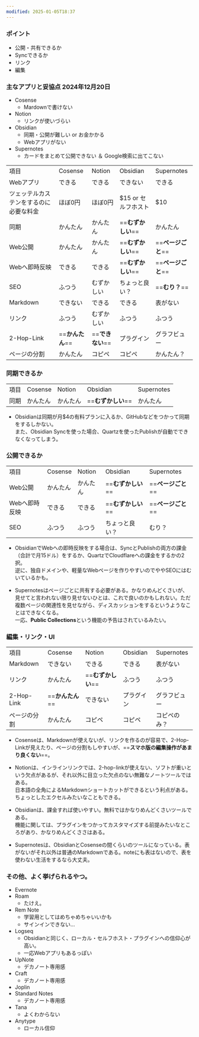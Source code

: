 ```yaml
---
modified: 2025-01-05T18:37
---
```

### ポイント

- 公開・共有できるか
- Syncできるか
- リンク
- 編集

  

### 主なアプリと妥協点 2024年12月20日

- Cosense
    - Mardownで書けない
- Notion
    - リンクが使いづらい
- Obsidian
    - 同期・公開が難しい or お金かかる
    - Webアプリがない
- Supernotes
    - カードをまとめて公開できない ＆ Google検索に出てこない

  

|   |   |   |   |   |
|---|---|---|---|---|
|項目|Cosense|Notion|Obsidian|Supernotes|
|Webアプリ|できる|できる|できない|できる|
|ツェッテルカステンをするのに必要な料金|ほぼ0円|ほぼ0円|$15 or セルフホスト|$10|
|同期|かんたん|かんたん|==**むずかしい**==|かんたん|
|Web公開|かんたん|かんたん|==**むずかしい**==|==**ページごと**==|
|Webへ即時反映|できる|できる|==**むずかしい**==|==**ページごと**==|
|SEO|ふつう|むずかしい|ちょっと良い？|==**むり？**==|
|Markdown|できない|できる|できる|表がない|
|リンク|ふつう|むずかしい|ふつう|ふつう|
|2-Hop-Link|==**かんたん**==|==**できない**==|プラグイン|グラフビュー|
|ページの分割|かんたん|コピペ|コピペ|かんたん？|

  

### 同期できるか

|   |   |   |   |   |
|---|---|---|---|---|
|項目|Cosense|Notion|Obsidian|Supernotes|
|同期|かんたん|かんたん|==**むずかしい**==|かんたん|

- Obsidianは同期が月$4の有料プランに入るか、GitHubなどをつかって同期をするしかない。  
    また、Obsidian Syncを使った場合、Quartzを使ったPublishが自動でできなくなってしまう。  
    

  

### 公開できるか

|   |   |   |   |   |
|---|---|---|---|---|
|項目|Cosense|Notion|Obsidian|Supernotes|
|Web公開|かんたん|かんたん|==**むずかしい**==|==**ページごと**==|
|Webへ即時反映|できる|できる|==**むずかしい**==|==**ページごと**==|
|SEO|ふつう|ふつう|ちょっと良い？|むり？|

- ObsidianでWebへの即時反映をする場合は、SyncとPublishの両方の課金（合計で月15ドル）をするか、QuartzでCloudflareへの課金をするかの2択。  
    逆に、独自ドメインや、軽量なWebページを作りやすいのでややSEOにはむいているかも。  
    
- Supernotesはページごとに共有する必要がある。かなりめんどくさいが、見せてと言われない限り見せないひとは、これで良いのかもしれない。ただ複数ページの関連性を見せながら、ディスカッションをするというようなことはできなくなる。  
    一応、**Public Collections**という機能の予告はされているみたい。

  

### 編集・リンク・UI

|   |   |   |   |   |
|---|---|---|---|---|
|項目|Cosense|Notion|Obsidian|Supernotes|
|Markdown|できない|できる|できる|表がない|
|リンク|かんたん|==**むずかしい**==|ふつう|ふつう|
|2-Hop-Link|==**かんたん**==|できない|プラグイン|グラフビュー|
|ページの分割|かんたん|コピペ|コピペ|コピペのみ？|

- Cosenseは、Markdownが使えないが、リンクを作るのが容易で、2-Hop-Linkが見えたり、ページの分割もしやすいが、==**スマホ版の編集操作があまり良くない**==。
- Notionは、インラインリンクでは、2-hop-linkが使えない、ソフトが重いという欠点があるが、それ以外に目立った欠点のない無難なノートツールではある。  
    日本語の全角によるMarkdownショートカットができるという利点がある。  
    ちょっとしたエクセルみたいなこともできる。  
    
- Obsidianは、課金すれば使いやすい。無料ではかなりめんどくさいツールである。  
    機能に関しては、プラグインをつかってカスタマイズする前提みたいなところがあり、かなりめんどくささはある。  
    
- Supernotesは、ObsidianとCosenseの間くらいのツールになっている。表がないがそれ以外は普通のMarkdownである。noteにも表はないので、表を使わない生活をするなら大丈夫。

  

### その他、よく挙げられるやつ。

- Evernote
- Roam
    - たけえ。
- Rem Note
    - 学習用としてはめちゃめちゃいいかも
    - サインインできない…
- Logseq
    - Obsidianと同じく、ローカル・セルフホスト・プラグインへの信仰心が高い。
    - 一応Webアプリもあるっぽい
- UpNote
    - デカノート専用感
- Craft
    - デカノート専用感
- Joplin
- Standard Notes
    - デカノート専用感
- Tana
    - よくわからない
- Anytype
    - ローカル信仰